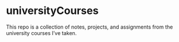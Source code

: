 # universityCourses
This repo is a collection of notes, projects, and assignments from the university courses I’ve taken. 
